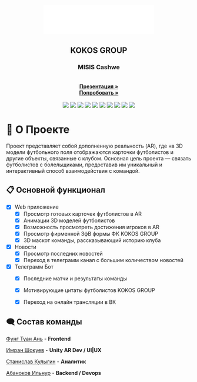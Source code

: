 <br />
<div align="center">
    <img src="Logo.svg" alt="Logo" width="300" height="80">
  <h2 align="center">KOKOS GROUP</h2>
  <h3 align="center">MISIS Cashwe</h3>
</div>

<div align="center">

 <br>
    <a href="https://drive.google.com/file/d/1e_gd9qcUw8LgLTeUNEGb4IBEd2sp8s8E/view?usp=sharing"><strong>Презентация »</strong></a>
    <br />
    <a href="https://imka07.github.io/Kokos-Hack/"><strong>Попробовать »</strong></a>
    <br />
<br>
<img src="https://img.shields.io/badge/c%23-%23239120.svg?style=for-the-badge&logo=csharp&logoColor=white">
<img src="https://img.shields.io/badge/python-3670A0?style=for-the-badge&logo=python&logoColor=ffdd54">
<img src="https://img.shields.io/badge/unity-%23000000.svg?style=for-the-badge&logo=unity&logoColor=white">
<img src="https://img.shields.io/badge/FastAPI-005571?style=for-the-badge&logo=fastapi">
<img src="https://img.shields.io/badge/WebGL-990000?logo=webgl&logoColor=white&style=for-the-badge">
<img src="https://img.shields.io/badge/figma-%23F24E1E.svg?style=for-the-badge&logo=figma&logoColor=white">
<img src="https://img.shields.io/badge/docker-%230db7ed.svg?style=for-the-badge&logo=docker&logoColor=white">
<img src="https://img.shields.io/badge/git-%23F05033.svg?style=for-the-badge&logo=git&logoColor=white">
<img src="https://img.shields.io/badge/github-%23121011.svg?style=for-the-badge&logo=github&logoColor=white">
<img src="https://img.shields.io/badge/Linux-FCC624?style=for-the-badge&logo=linux&logoColor=black">


</div>

# 🚀  О Проекте
Проект представляет собой дополненную реальность (AR), где на 3D модели футбольного поля отображаются карточки футболистов и другие объекты, связанные с клубом. 
Основная цель проекта — связать футболистов с болельщиками, предоставив им уникальный и интерактивный способ взаимодействия с командой.



## 📋 Основной функционал 
- [x] Web приложение
  - [x] Просмотр готовых карточек футболистов в AR
  - [x] Анимации 3D моделей футболистов 
  - [x] Возможность просмотреть достижения игроков в AR
  - [x] Просмотр фирменной 3фВ формы ФК KOKOS GROUP
  - [x] 3D маскот команды, рассказывающий историю клуба
- [x] Новости 
  - [x] Просмотр последних новостей 
  - [x] Переход в телеграмм канал с большим количеством новостей
- [x] Телеграмм Бот 
  - [x] Последние матчи и результаты команды 
  - [x] Мотивирующие цитаты футболистов KOKOS GROUP
  - [x] Переход на онлайн трансляции в ВК


## 🗨️ Состав команды 
[Фунг Туан Ань](https://github.com/Himura-777) - **Frontend**

[Имран Шокуев](https://github.com/imka07) - **Unity AR Dev / UI|UX**

[Станислав Кулыгин](https://github.com/Klopi746) - **Аналитик**

[Абаноков Ильнур](https://t.me/timkoskos) - **Backend / Devops**

